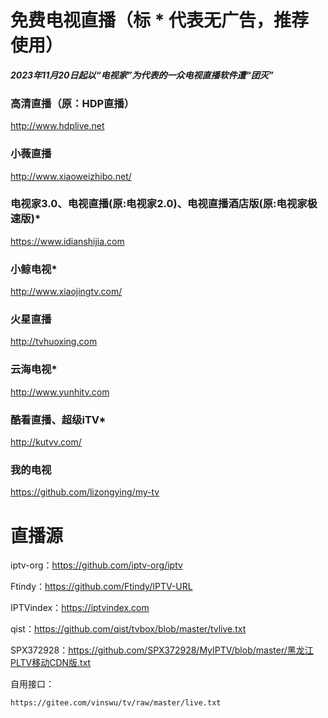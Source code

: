 # 免费电视直播（标 * 代表无广告，推荐使用）

***2023年11月20日起以“电视家”为代表的一众电视直播软件遭“团灭”***

### 高清直播（原：HDP直播）  
http://www.hdplive.net

### 小薇直播  
http://www.xiaoweizhibo.net/

### 电视家3.0、电视直播(原:电视家2.0)、电视直播酒店版(原:电视家极速版)*  
https://www.idianshijia.com

### 小鲸电视*  
http://www.xiaojingtv.com/

### 火星直播  
http://tvhuoxing.com

### 云海电视*  
http://www.yunhitv.com

### 酷看直播、超级iTV*  
http://kutvv.com/

### 我的电视
https://github.com/lizongying/my-tv

# 直播源

iptv-org：https://github.com/iptv-org/iptv

Ftindy：https://github.com/Ftindy/IPTV-URL

IPTVindex：https://iptvindex.com

qist：https://github.com/qist/tvbox/blob/master/tvlive.txt

SPX372928：https://github.com/SPX372928/MyIPTV/blob/master/黑龙江PLTV移动CDN版.txt

自用接口：

    https://gitee.com/vinswu/tv/raw/master/live.txt
